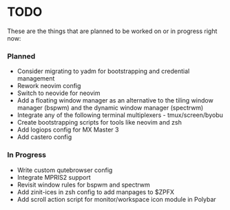 # TODO

These are the things that are planned to be worked on or in progress right now:

### Planned

 * Consider migrating to yadm for bootstrapping and credential management
 * Rework neovim config
 * Switch to neovide for neovim
 * Add a floating window manager as an alternative to the tiling window manager (bspwm) and the dynamic window manager (spectrwm)
 * Integrate any of the following terminal multiplexers - tmux/screen/byobu
 * Create bootstrapping scripts for tools like neovim and zsh
 * Add logiops config for MX Master 3
 * Add castero config

### In Progress

 * Write custom qutebrowser config
 * Integrate MPRIS2 support
 * Revisit window rules for bspwm and spectrwm
 * Add zinit-ices in zsh config to add manpages to $ZPFX
 * Add scroll action script for monitor/workspace icon module in Polybar
